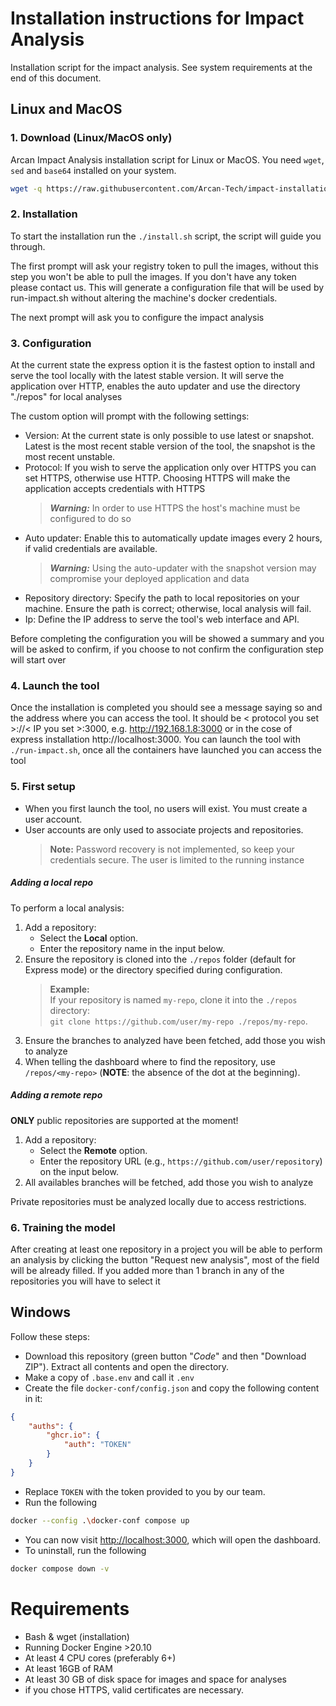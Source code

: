 # Installation instructions for Impact Analysis

Installation script for the impact analysis. See system requirements at the end of this document.

## Linux and MacOS
### 1. Download (Linux/MacOS only)

Arcan Impact Analysis installation script for Linux or MacOS. You need `wget`, `sed` and `base64` installed on your system. 

```bash
wget -q https://raw.githubusercontent.com/Arcan-Tech/impact-installation-script/refs/heads/master/install.sh && chmod +x ./install.sh && ./install.sh
```

### 2. Installation

To start the installation run the `./install.sh` script, the script will guide you through.

The first prompt will ask your registry token to pull the images, without this step you won't be able to pull the images. If you don't have any token please contact us.
This will generate a configuration file that will be used by run-impact.sh without altering the machine's docker credentials.

The next prompt will ask you to configure the impact analysis

### 3. Configuration

At the current state the express option it is the fastest option to install and serve the tool locally with the latest stable version. It will serve the application over HTTP, enables the auto updater and use the directory "./repos" for local analyses

The custom option will prompt with the following settings:

- Version: At the current state is only possible to use latest or snapshot. Latest is the most recent stable version of the tool, the snapshot is the most recent unstable.
- Protocol: If you wish to serve the application only over HTTPS you can set HTTPS, otherwise use HTTP. Choosing HTTPS will make the application accepts credentials with HTTPS
  > **_Warning:_** In order to use HTTPS the host's machine must be configured to do so
- Auto updater: Enable this to automatically update images every 2 hours, if valid credentials are available.
  > **_Warning:_** Using the auto-updater with the snapshot version may compromise your deployed application and data
- Repository directory: Specify the path to local repositories on your machine. Ensure the path is correct; otherwise, local analysis will fail.
- Ip: Define the IP address to serve the tool's web interface and API.

Before completing the configuration you will be showed a summary and you will be asked to confirm, if you choose to not confirm the configuration step will start over

### 4. Launch the tool

Once the installation is completed you should see a message saying so and the address where you can access the tool. It should be < protocol you set >://< IP you set >:3000, e.g. http://192.168.1.8:3000 or in the cose of express installation http://localhost:3000.
You can launch the tool with `./run-impact.sh`, once all the containers have launched you can access the tool

### 5. First setup

- When you first launch the tool, no users will exist. You must create a user account.
- User accounts are only used to associate projects and repositories.
  > **Note:** Password recovery is not implemented, so keep your credentials secure. The user is limited to the running instance

##### Adding a local repo

To perform a local analysis:

1. Add a repository:
   - Select the **Local** option.
   - Enter the repository name in the input below.
2. Ensure the repository is cloned into the `./repos` folder (default for Express mode) or the directory specified during configuration.
   > **Example:**  
   > If your repository is named `my-repo`, clone it into the `./repos` directory:  
   > `git clone https://github.com/user/my-repo ./repos/my-repo`.
3. Ensure the branches to analyzed have been fetched, add those you wish to analyze
4. When telling the dashboard where to find the repository, use `/repos/<my-repo>` (**NOTE**: the absence of the dot at the beginning).

##### Adding a remote repo
**ONLY** public repositories are supported at the moment!
1. Add a repository:
   - Select the **Remote** option.
   - Enter the repository URL (e.g., `https://github.com/user/repository`) on the input below.
2. All availables branches will be fetched, add those you wish to analyze

Private repositories must be analyzed locally due to access restrictions.

### 6. Training the model

After creating at least one repository in a project you will be able to perform an analysis by clicking the button "Request new analysis", most of the field will be already filled. If you added more than 1 branch in any of the repositories you will have to select it

## Windows
Follow these steps:
- Download this repository (green button "*Code*" and then "Download ZIP"). Extract all contents and open the directory.
- Make a copy of `.base.env` and call it `.env`
- Create the file `docker-conf/config.json` and copy the following content in it:
```json
{
    "auths": {
        "ghcr.io": {
            "auth": "TOKEN"
        }
    }
}
```
- Replace `TOKEN` with the token provided to you by our team.
- Run the following
```bash
docker --config .\docker-conf compose up 
```
- You can now visit [http://localhost:3000](http://localhost:3000), which will open the dashboard.
- To uninstall, run the following
```bash
docker compose down -v
```

# Requirements

- Bash & wget (installation)
- Running Docker Engine >20.10
- At least 4 CPU cores (preferably 6+)
- At least 16GB of RAM
- At least 30 GB of disk space for images and space for analyses
- if you chose HTTPS, valid certificates are necessary.

